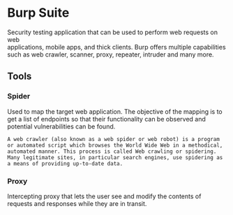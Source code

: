 # Burp Suite
Security testing application that can be used to perform web requests on web  
applications, mobile apps, and thick clients. Burp offers multiple capabilities such as web crawler, scanner,  proxy, repeater, intruder and many more.


## Tools
### Spider
Used to map the target web application. The objective of the mapping is to get a list of endpoints so that their functionality can be observed and potential vulnerabilities can be found.
```
A web crawler (also known as a web spider or web robot) is a program or automated script which browses the World Wide Web in a methodical, automated manner. This process is called Web crawling or spidering. Many legitimate sites, in particular search engines, use spidering as a means of providing up-to-date data.
```

### Proxy
Intercepting proxy that lets the user see and modify the contents of requests and responses while they are in transit.

